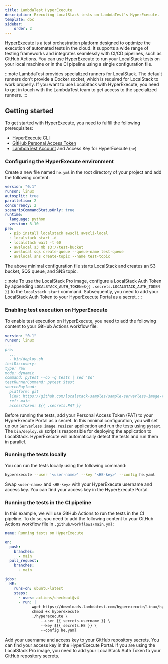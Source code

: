 ```yaml
---
title: LambdaTest HyperExecute
description: Executing LocalStack tests on LambdaTest's HyperExecute.
template: doc
sidebar:
    order: 2
---
```


[HyperExecute](https://www.lambdatest.com/hyperexecute) is a test orchestration platform designed to optimize the execution of automated tests in the cloud.
It supports a wide range of testing frameworks and integrates seamlessly with CI/CD pipelines, such as GitHub Actions.
You can use HyperExecute to run your LocalStack tests on your local machine or in the CI pipeline using a single configuration file.

:::note
LambdaTest provides specialized runners for LocalStack.
The default runners don't provide a Docker socket, which is required for LocalStack to work properly.
If you want to use LocalStack with HyperExecute, you need to get in touch with the LambdaTest team to get access to the specialized runners.
:::

## Getting started

To get started with HyperExecute, you need to fulfill the following prerequisites:

- [HyperExecute CLI](https://www.lambdatest.com/support/docs/hyperexecute-cli-run-tests-on-hyperexecute-grid/)
- [GitHub Personal Access Token](https://docs.github.com/en/authentication/keeping-your-account-and-data-secure/managing-your-personal-access-tokens)
- [LambdaTest Account](https://hyperexecute.lambdatest.com/) and Access Key for HyperExecute (`he`)

### Configuring the HyperExecute environment

Create a new file named `he.yml` in the root directory of your project and add the following content:

```yaml showLineNumbers
version: "0.1"
runson: linux
autosplit: true
parallelism: 2
concurrency: 2
scenarioCommandStatusOnly: true
runtime:
  language: python
  version: 3.10
pre:
  - pip install localstack awscli awscli-local
  - localstack start -d
  - localstack wait -t 60
  - awslocal s3 mb s3://test-bucket
  - awslocal sqs create-queue --queue-name test-queue
  - awslocal sns create-topic --name test-topic
```

The above minimal configuration file starts LocalStack and creates an S3 bucket, SQS queue, and SNS topic.

:::note
To use the LocalStack Pro image, configure a LocalStack Auth Token by appending `LOCALSTACK_AUTH_TOKEN=${{ .secrets.LOCALSTACK_AUTH_TOKEN }}` to the `localstack start` command.
Subsequently, you need to add your LocalStack Auth Token to your HyperExecute Portal as a secret.
:::

### Enabling test execution on HyperExecute

To enable test execution on HyperExecute, you need to add the following content to your GitHub Actions workflow file:

```yaml showLineNumbers
version: "0.1"
runson: linux
...
pre:
  ...
  - bin/deploy.sh
testDiscovery:
type: raw
mode: dynamic
command: pytest --co -q tests | sed '$d'
testRunnerCommand: pytest $test
sourcePayload:
  platform: git
  link: https://github.com/localstack-samples/sample-serverless-image-resizer-s3-lambda
  ref: main
  accessToken: ${{ .secrets.PAT }}
```

Before running the tests, add your Personal Access Token (PAT) to your HyperExecute Portal as a secret.
In this minimal configuration, you will set up our [`Serverless image resizer`](https://github.com/localstack-samples/sample-serverless-image-resizer-s3-lambda) application and run the tests using `pytest`.
The `bin/deploy.sh` script is responsible for deploying the application to LocalStack.
HyperExecute will automatically detect the tests and run them in parallel.

### Running the tests locally

You can run the tests locally using the following command:

```bash
hyperexecute --user '<user-name>' --key '<HE-key>' --config he.yaml
```

Swap `<user-name>` and `<HE-key>` with your HyperExecute username and access key.
You can find your access key in the HyperExecute Portal.

### Running the tests in the CI pipeline

In this example, we will use GitHub Actions to run the tests in the CI pipeline.
To do so, you need to add the following content to your GitHub Actions workflow file in `.github/workflows/main.yml`:

```yaml showLineNumbers
name: Running tests on HyperExecute

on:
  push:
    branches:
      - main
  pull_request:
    branches:
      - main

jobs:
  HE:
    runs-on: ubuntu-latest
    steps:
      - uses: actions/checkout@v4
      - run: |
            wget https://downloads.lambdatest.com/hyperexecute/linux/hyperexecute
            chmod +x hyperexecute
            ./hyperexecute \
                --user {{ secrets.username }} \
                --key ${{ secrets.HE }} \
                --config he.yaml
```

Add your username and access key to your GitHub repository secrets.
You can find your access key in the HyperExecute Portal.
If you are using the LocalStack Pro image, you need to add your LocalStack Auth Token to your GitHub repository secrets.